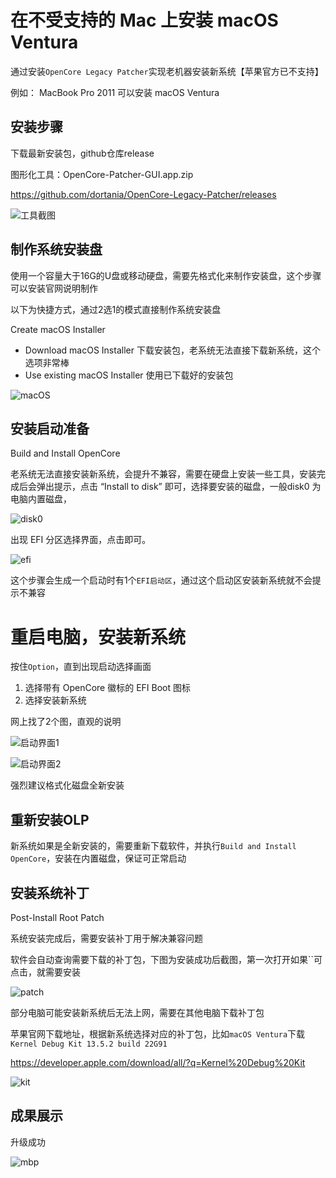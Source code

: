 # 在不受支持的 Mac 上安装 macOS Ventura

通过安装`OpenCore Legacy Patcher`实现老机器安装新系统【苹果官方已不支持】

例如： MacBook Pro 2011 可以安装 macOS Ventura

## 安装步骤

下载最新安装包，github仓库release

图形化工具：OpenCore-Patcher-GUI.app.zip

https://github.com/dortania/OpenCore-Legacy-Patcher/releases

![工具截图](./olp.png)

## 制作系统安装盘

使用一个容量大于16G的U盘或移动硬盘，需要先格式化来制作安装盘，这个步骤可以安装官网说明制作

以下为快捷方式，通过2选1的模式直接制作系统安装盘

Create macOS Installer

- Download macOS Installer      下载安装包，老系统无法直接下载新系统，这个选项非常棒
- Use existing macOS Installer  使用已下载好的安装包

![macOS](./macOS.png)


## 安装启动准备

Build and Install OpenCore

老系统无法直接安装新系统，会提升不兼容，需要在硬盘上安装一些工具，安装完成后会弹出提示，点击 “Install to disk” 即可，选择要安装的磁盘，一般disk0 为电脑内置磁盘，

![disk0](./disk0.png)

出现 EFI 分区选择界面，点击即可。

![efi](./efi.png)

这个步骤会生成一个启动时有1个`EFI启动区`，通过这个启动区安装新系统就不会提示不兼容

# 重启电脑，安装新系统

按住`Option`，直到出现启动选择画面

1. 选择带有 OpenCore 徽标的 EFI Boot 图标
2. 选择安装新系统

网上找了2个图，直观的说明

![启动界面1](./boot1.webp)

![启动界面2](./boot2.webp)

强烈建议格式化磁盘全新安装

## 重新安装OLP

新系统如果是全新安装的，需要重新下载软件，并执行`Build and Install OpenCore`，安装在内置磁盘，保证可正常启动

## 安装系统补丁

Post-Install Root Patch

系统安装完成后，需要安装补丁用于解决兼容问题

软件会自动查询需要下载的补丁包，下图为安装成功后截图，第一次打开如果``可点击，就需要安装

![patch](./patch.png)

部分电脑可能安装新系统后无法上网，需要在其他电脑下载补丁包

苹果官网下载地址，根据新系统选择对应的补丁包，比如`macOS Ventura`下载`Kernel Debug Kit 13.5.2 build 22G91`

https://developer.apple.com/download/all/?q=Kernel%20Debug%20Kit

![kit](./kit.png)

## 成果展示

升级成功

![mbp](./mbp.png)